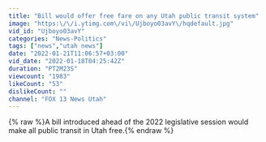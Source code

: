```yaml
---
title: "Bill would offer free fare on any Utah public transit system"
image: "https:\/\/i.ytimg.com\/vi\/Ujboyo03avY\/hqdefault.jpg"
vid_id: "Ujboyo03avY"
categories: "News-Politics"
tags: ["news","utah news"]
date: "2022-01-21T11:06:57+03:00"
vid_date: "2022-01-18T04:25:42Z"
duration: "PT2M23S"
viewcount: "1983"
likeCount: "53"
dislikeCount: ""
channel: "FOX 13 News Utah"
---
```

{% raw %}A bill introduced ahead of the 2022 legislative session would make all public transit in Utah free.{% endraw %}
